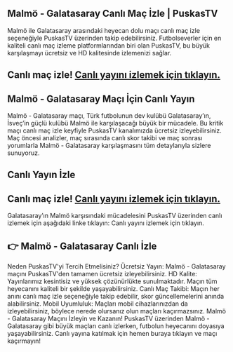 ## Malmö - Galatasaray Canlı Maç İzle | PuskasTV
Malmö ile Galatasaray arasındaki heyecan dolu maçı canlı maç izle seçeneğiyle PuskasTV üzerinden takip edebilirsiniz. Futbolseverler için en kaliteli canlı maç izleme platformlarından biri olan PuskasTV, bu büyük karşılaşmayı ücretsiz ve HD kalitesinde izlemenizi sağlar.

## Canlı maç izle! [Canlı yayını izlemek için tıklayın.](https://puskastv5.com)

## Malmö - Galatasaray Maçı İçin Canlı Yayın
Malmö - Galatasaray maçı, Türk futbolunun dev kulübü Galatasaray’ın, İsveç’in güçlü kulübü Malmö ile karşılaşacağı büyük bir mücadele. Bu kritik maçı canlı maç izle keyfiyle PuskasTV kanalımızda ücretsiz izleyebilirsiniz. Maç öncesi analizler, maç sırasında canlı skor takibi ve maç sonrası yorumlarla Malmö - Galatasaray karşılaşmasını tüm detaylarıyla sizlere sunuyoruz.

## Canlı Yayın İzle
## Canlı maç izle! [Canlı yayını izlemek için tıklayın.](https://puskastv5.com)

Galatasaray’ın Malmö karşısındaki mücadelesini PuskasTV üzerinden canlı izlemek için aşağıdaki linke tıklayın:
Canlı yayını izlemek için tıklayın.

## 👉 Malmö - Galatasaray Canlı İzle

Neden PuskasTV'yi Tercih Etmelisiniz?
Ücretsiz Yayın: Malmö - Galatasaray maçını PuskasTV'den tamamen ücretsiz izleyebilirsiniz.
HD Kalite: Yayınlarımız kesintisiz ve yüksek çözünürlükte sunulmaktadır. Maçın tüm heyecanını kaliteli bir şekilde yaşayabilirsiniz.
Canlı Maç Takibi: Maçın her anını canlı maç izle seçeneğiyle takip edebilir, skor güncellemelerini anında alabilirsiniz.
Mobil Uyumluluk: Maçları mobil cihazlarınızdan da izleyebilirsiniz, böylece nerede olursanız olun maçları kaçırmazsınız.
Malmö - Galatasaray Maçını İzleyin ve Kazanın! PuskasTV üzerinden Malmö - Galatasaray gibi büyük maçları canlı izlerken, futbolun heyecanını doyasıya yaşayabilirsiniz. Canlı yayına katılmak için hemen buraya tıklayın ve maçı kaçırmayın!
